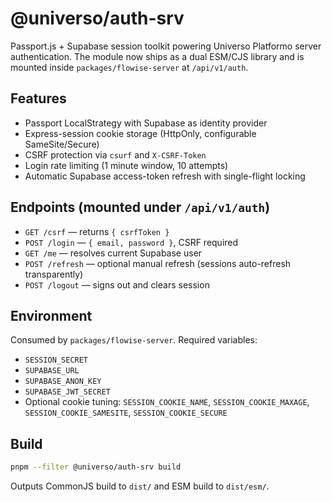 # @universo/auth-srv

Passport.js + Supabase session toolkit powering Universo Platformo server authentication. The module now ships as a dual ESM/CJS library and is mounted inside `packages/flowise-server` at `/api/v1/auth`.

## Features

- Passport LocalStrategy with Supabase as identity provider
- Express-session cookie storage (HttpOnly, configurable SameSite/Secure)
- CSRF protection via `csurf` and `X-CSRF-Token`
- Login rate limiting (1 minute window, 10 attempts)
- Automatic Supabase access-token refresh with single-flight locking

## Endpoints (mounted under `/api/v1/auth`)

- `GET /csrf` — returns `{ csrfToken }`
- `POST /login` — `{ email, password }`, CSRF required
- `GET /me` — resolves current Supabase user
- `POST /refresh` — optional manual refresh (sessions auto-refresh transparently)
- `POST /logout` — signs out and clears session

## Environment

Consumed by `packages/flowise-server`. Required variables:

- `SESSION_SECRET`
- `SUPABASE_URL`
- `SUPABASE_ANON_KEY`
- `SUPABASE_JWT_SECRET`
- Optional cookie tuning: `SESSION_COOKIE_NAME`, `SESSION_COOKIE_MAXAGE`, `SESSION_COOKIE_SAMESITE`, `SESSION_COOKIE_SECURE`

## Build

```bash
pnpm --filter @universo/auth-srv build
```

Outputs CommonJS build to `dist/` and ESM build to `dist/esm/`.
